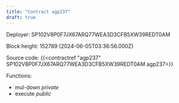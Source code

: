 ```yaml
---
title: "Contract agp237"
draft: true
---
```

Deployer: SP102V8P0F7JX67ARQ77WEA3D3CFB5XW39REDT0AM


 



Block height: 152789 (2024-06-05T03:36:56.000Z)

Source code: {{<contractref "agp237" SP102V8P0F7JX67ARQ77WEA3D3CFB5XW39REDT0AM agp237>}}

Functions:

* mul-down _private_
* execute _public_
